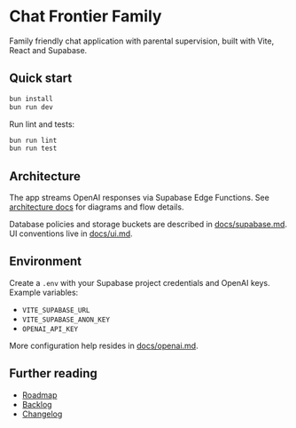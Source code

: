 # Chat Frontier Family

Family friendly chat application with parental supervision, built with Vite, React and Supabase.

## Quick start
```bash
bun install
bun run dev
```

Run lint and tests:
```bash
bun run lint
bun run test
```

## Architecture
The app streams OpenAI responses via Supabase Edge Functions. See [architecture docs](docs/architecture.md) for diagrams and flow details.

Database policies and storage buckets are described in [docs/supabase.md](docs/supabase.md). UI conventions live in [docs/ui.md](docs/ui.md).

## Environment
Create a `.env` with your Supabase project credentials and OpenAI keys. Example variables:
- `VITE_SUPABASE_URL`
- `VITE_SUPABASE_ANON_KEY`
- `OPENAI_API_KEY`

More configuration help resides in [docs/openai.md](docs/openai.md).

## Further reading
- [Roadmap](docs/roadmap.md)
- [Backlog](docs/backlog.md)
- [Changelog](CHANGELOG.md)
